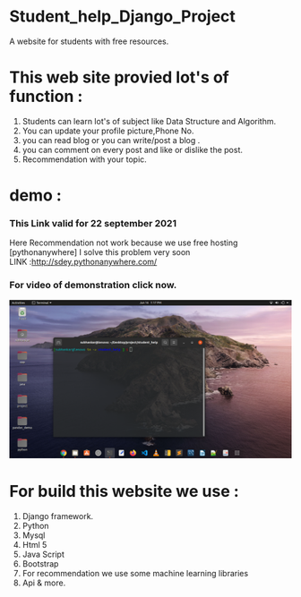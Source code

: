 # Student_help_Django_Project
A website for students with free resources.
# This web site provied lot's of function :

1. Students can learn lot's of subject like Data Structure and Algorithm.
2. You can update your profile picture,Phone No. 
3. you can read blog or you can write/post a blog .
4. you can comment on every post and like or dislike the post.
5. Recommendation with your topic.

# demo :
### This Link valid for 22 september 2021
Here Recommendation not work because we use free hosting [pythonanywhere] I solve this problem very soon <br>
LINK :http://sdey.pythonanywhere.com/ 

### For video of demonstration click now.
[![Demo of this project](/screen.png)](https://www.youtube.com/watch?v=yzFBGJYIAhY)



# For build this website we use :
1. Django framework.
2. Python 
3. Mysql
4. Html 5
5. Java Script
6. Bootstrap
7. For recommendation we use some machine learning libraries 
8. Api & more.
